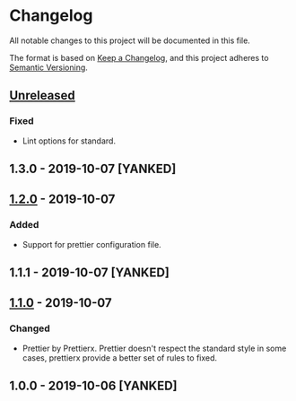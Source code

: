 # Changelog
All notable changes to this project will be documented in this file.

The format is based on [Keep a Changelog](https://keepachangelog.com/en/1.0.0/),
and this project adheres to [Semantic Versioning](https://semver.org/spec/v2.0.0.html).

## [Unreleased]
### Fixed
- Lint options for standard.

## 1.3.0 - 2019-10-07 [YANKED]

## [1.2.0] - 2019-10-07
### Added
- Support for prettier configuration file.

## 1.1.1 - 2019-10-07 [YANKED]

## [1.1.0] - 2019-10-07
### Changed
- Prettier by Prettierx. Prettier doesn't respect the standard style in some cases, prettierx provide a better set of rules to fixed.

## 1.0.0 - 2019-10-06 [YANKED]
[Unreleased]: https://github.com/geut/xd/compare/v1.3.0...HEAD
[1.2.0]: https://github.com/geut/xd/compare/v1.1.1...v1.2.0
[1.1.0]: https://github.com/geut/xd/compare/v1.0.0...v1.1.0
